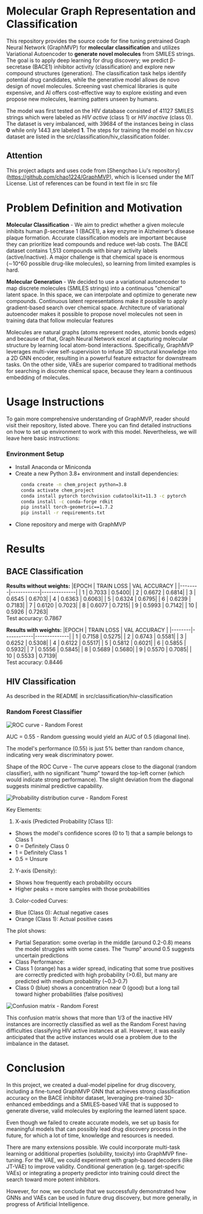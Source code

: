 # Molecular Graph Representation and Classification 

This repository provides the source code for fine tuning pretrained Graph Neural Network (GraphMVP) for __molecular 
classification__ and utilizes Variational Autoencoder to __generate novel molecules__ from SMILES strings. The goal is to
apply deep learning for drug discovery; we predict β-secretase (BACE1) inhibitor activity (classification) and explore 
new compound structures (generation). The classification task helps identify potential drug candidates, while the
generative model allows de novo design of novel molecules. Screening vast chemical libraries is quite expensive, and
AI offers cost-effective way to explore existing and even propose new molecules, learning patters unseen by humans.

The model was first tested on the HIV database consisted of 41127 SMILES strings which were labeled as *HIV active* (class 1) or *HIV inactive* (class 0).
The dataset is very imbalanced, with 39684 of the instances being in class **0** while only 1443 are labeled **1**. The steps for training the model on hiv.csv dataset are listed in the src/classification/hiv_classification folder.

## Attention

This project adapts and uses code from [Shengchao Liu's repository] (https://github.com/chao1224/GraphMVP), which is licensed under the MIT License. List of references can be found in text file in src file

# Problem Definition and Motivation

**Molecular Classification** - We aim to predict whether a given molecule inhibits human β-secretase 1 (BACE1), a key enzyme in Alzheimer’s disease plaque formation. Accurate classification models are important because they can prioritize lead compounds and reduce wet-lab 
costs. The BACE dataset contains 1,513 compounds with binary activity labels (active/inactive). A major challenge is that chemical space is
enormous (∼10^60 possible drug-like molecules), so learning from limited examples is hard. 

**Molecular Generation** - We decided to use a variational autoencoder to map discrete molecules (SMILES strings) into a continuous "chemical" latent space. In this space, we can interpolate and optimize to generate new compounds. Continuous latent representations
make it possible to apply gradient-based search over chemical space. Architecture of variational autoencoder makes it possible
to propose novel molecules not seen in training data that follow molecular features

Molecules are natural graphs (atoms represent nodes, atomic bonds edges) and because of that, Graph Neural Network excel at capturing molecular structure by learning local atom-bond interactions. Specifically, GraphMVP leverages multi-view self-supervision to infuse 3D structural knowledge into a 2D GNN encoder, resulting in a powerful feature extractor for downstream tasks. On the other side, VAEs are superior compared to traditional methods for searching in discrete chemical space, because they learn a continuous embedding of molecules.

# Usage Instructions

To gain more comprehensive understanding of GraphMVP, reader should visit their repository, listed above. There you can find detailed instructions on how to set up environment to work with this model. Nevertheless, we will leave here basic instructions:

### Environment Setup

- Install Anaconda or Miniconda
- Create a new Python 3.8+ environment and install dependencies:
  ```bash
    conda create -n chem_project python=3.8
    conda activate chem_project
    conda install pytorch torchvision cudatoolkit=11.3 -c pytorch
    conda install -c conda-forge rdkit
    pip install torch-geometric==1.7.2
    pip install -r requirements.txt
    ```
- Clone repository and merge with GraphMVP

# Results

## BACE Classification

**Results without weights:**
|EPOCH   | TRAIN LOSS | VAL ACCURACY |
|--------|------------|--------------|
| 1	| 0.7033	| 0.5400|
| 2	| 0.6672	| 0.6814|
| 3	| 0.6545	| 0.6703|
| 4	| 0.6363	| 0.6063|
| 5	| 0.6324	| 0.6795|
| 6	| 0.6239	| 0.7183|
| 7	| 0.6120	| 0.7023|
| 8	| 0.6077	| 0.7215|
| 9	| 0.5993	| 0.7142|
| 10 | 0.5926	| 0.7263|  
Test accuracy: 0.7867

**Results with weights:**
|EPOCH   | TRAIN LOSS | VAL ACCURACY |
|--------|------------|--------------|
| 1 | 0.7158 | 0.5275|
| 2 | 0.6743 | 0.5581|
| 3 | 0.6252 | 0.5308|
| 4 | 0.6122 | 0.5517|
| 5 |  0.5812 | 0.6021|
| 6 | 0.5855 | 0.5932|
| 7 |  0.5556 | 0.5845|
| 8 |  0.5689 | 0.5680|
| 9 | 0.5570 |  0.7085|
| 10 | 0.5533 | 0.7139|  
Test accuracy: 0.8446

## HIV Classification

As described in the README in src/classification/hiv-classification

### Random Forest Classifier

![ROC curve - Random Forest](fig/randomforest_hiv_roc_curve.png)

AUC = 0.55 - Random guessing would yield an AUC of 0.5 (diagonal line).

The model's performance (0.55) is just 5% better than random chance, indicating very weak discriminatory power.

Shape of the ROC Curve - The curve appears close to the diagonal (random classifier), with no significant "hump" toward the top-left corner (which would indicate strong performance). The slight deviation from the diagonal suggests minimal predictive capability.

![Probability distribution curve - Random Forest](fig/randomforest_hiv_probability_distribution_curve.png)

Key Elements:
1. X-axis (Predicted Probability [Class 1]):
 - Shows the model's confidence scores (0 to 1) that a sample belongs to Class 1
 - 0 = Definitely Class 0
 - 1 = Definitely Class 1
 - 0.5 = Unsure

2. Y-axis (Density):
 - Shows how frequently each probability occurs
 - Higher peaks = more samples with those probabilities

3. Color-coded Curves:
 - Blue (Class 0): Actual negative cases
 - Orange (Class 1): Actual positive cases

The plot shows:
- Partial Separation: some overlap in the middle (around 0.2-0.8) means the model struggles with some cases. The "hump" around 0.5 suggests uncertain predictions
- Class Performance:
 - Class 1 (orange) has a wider spread, indicating that some true positives are correctly predicted with high probability (>0.6), but many are predicted with medium probability (~0.3-0.7)
 - Class 0 (blue) shows a concentration near 0 (good) but a long tail toward higher probabilities (false positives)

![Confusion matrix - Random Forest](fig/randomforest_hiv_confusion_matrix.png)

This confusion matrix shows that more than 1/3 of the inactive HIV instances are incorrectly classified as well as the Random Forest having difficulties classifying  HIV active instances at all. However, it was easily anticipated that the active instances would ose a problem due to the imbalance in the dataset.

# Conclusion

In this project, we created a dual-model pipeline for drug discovery, including a fine-tuned GraphMVP GNN that achieves strong classification accuracy on the BACE inhibitor dataset, leveraging pre-trained 3D-enhanced embeddings and a SMILES-based VAE that is supposed to generate diverse, valid molecules by exploring the learned latent space.

Even though we failed to create accurate models, we set up basis for meaningful models that can possibly lead drug discovery process in the future, for which a lot of time, knowledge and resources is needed.

There are many extensions possible. We could incorporate multi-task learning or additional properties (solubility, toxicity) into GraphMVP fine-tuning. For the VAE, we could experiment with graph-based decoders (like JT-VAE) to improve validity. Conditional generation (e.g. target-specific VAEs) or integrating a property predictor into training could direct the search toward more potent inhibitors.

However, for now, we conclude that we successfully demonstrated how GNNs and VAEs can be used in future drug discovery, but more generally, in progress of Artificial Intelligence.
